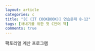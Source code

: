 ```yaml
---
layout: article
categories: c
title: "[C (IT COOKBOOK)] 연습문제 8-12"
tags: [새내기를 위한 첫 C언어 책]
comments: true
---
```


팩토리얼 계산 프로그램

<script src="https://gist.github.com/junne47/cd489b02b83dca18d498ec334656f08d.js"></script>
